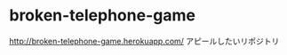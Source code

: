 broken-telephone-game
=====================
http://broken-telephone-game.herokuapp.com/
アピールしたいリポジトリ
